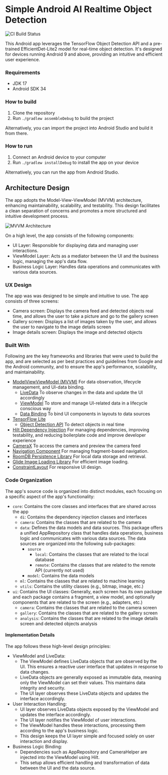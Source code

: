 # Simple Android AI Realtime Object Detection

![CI Build Status](https://github.com/oalee/ai-android-object-detector/actions/workflows/gradle-publish.yml/badge.svg)

This Android app leverages the TensorFlow Object Detection API and a pre-trained EfficientDet-Lite2 model for real-time object detection. It's designed for devices running Android 9 and above, providing an intuitive and efficient user experience.

### Requirements
- JDK 17
- Android SDK 34 

### How to build
1. Clone the repository
2. Run `./gradlew assembleDebug` to build the project

Alternatively, you can import the project into Android Studio and build it from there.

### How to run
1. Connect an Android device to your computer
2. Run `./gradlew installDebug` to install the app on your device

Alternatively, you can run the app from Android Studio.


## Architecture Design

The app adopts the Model-View-ViewModel (MVVM) architecture, enhancing maintainability, scalability, and testability. This design facilitates a clean separation of concerns and promotes a more structured and intuitive development process.

![MVVM Architecture](https://developer.android.com/topic/libraries/architecture/images/final-architecture.png)

On a high level, the app consists of the following components:

- UI Layer: Responsible for displaying data and managing user interactions.
- ViewModel Layer: Acts as a mediator between the UI and the business logic, managing the app's data flow.
- Business Logic Layer: Handles data operations and communicates with various data sources.

### UX Design

The app was was designed to be simple and intuitive to use. The app consists of three screens:

- Camera screen: Displays the camera feed and detected objects real time, and allows the user to take a picture and go to the gallery screen
- Gallery screen: Displays a list of images taken by the user, and allows the user to navigate to the image details screen
- Image details screen: Displays the image and detected objects

### Built With

Following are the key frameworks and libraries that were used to build the app, and are selected as per best practices and guidelines from Google and the Android community, and to ensure the app's performance, scalability, and maintainability.

- [ModelViewViewModel (MVVM)](https://developer.android.com/jetpack/guide) For data observation, lifecycle management, and UI-data binding.
  - [LiveData](https://developer.android.com/topic/libraries/architecture/livedata) To observe changes in the data and update the UI accordingly
  - [ViewModel](https://developer.android.com/topic/libraries/architecture/viewmodel) To store and manage UI-related data in a lifecycle conscious way
  - [Data Binding](https://developer.android.com/topic/libraries/data-binding) To bind UI components in layouts to data sources
- [TensorFlow Lite](https://www.tensorflow.org/lite)
  - [Object Detection API](https://www.tensorflow.org/lite/models/object_detection/overview) To detect objects in real time
- [Hilt Dependency Injection](https://developer.android.com/training/dependency-injection/hilt-android) For managing dependencies, improving testability, and reducing boilerplate code and improve developer experience
- [CameraX](https://developer.android.com/training/camerax) To access the camera and preview the camera feed
- [Navigation Component](https://developer.android.com/guide/navigation) For managing fragment-based navigation.
- [RoomDB Persistence Library](https://developer.android.com/training/data-storage/room) For local data storage and retrieval.
- [Glide Image Loading Library](https://github.com/bumptech/glide) For efficient image loading.
- [ConstraintLayout](https://developer.android.com/training/constraint-layout) For responsive UI design.


### Code Organization
The app's source code is organized into distinct modules, each focusing on a specific aspect of the app's functionality:

- `core`: Contains the core classes and interfaces that are shared across the app
  - `di`: Contains the dependency injection classes and interfaces
  - `camera`: Contains the classes that are related to the camera
  - `data`: Defines the data models and data sources. This package offers a unified AppRepository class that handles data operations, business logic and communicates with various data sources. The data sources are organized into the following sub-packages:
    - `source`
      - `local`: Contains the classes that are related to the local database
      - `remote`: Contains the classes that are related to the remote API (currently not used)
    - `model`: Contains the data models
  - `ml`: Contains the classes that are related to machine learning
  - `utils`: Contains the utility classes (e.g., bitmap, image, etc.)
- `ui`: Contains the UI classes: Generally, each screen has its own package and each package contains a fragment, a view model, and optionally components that are related to the screen (e.g., adapters, etc.)
  - `camera`: Contains the classes that are related to the camera screen
  - `gallery`: Contains the classes that are related to the gallery screen
  - `analysis`: Contains the classes that are related to the image details screen and detected objects analysis

#### Implementation Details
The app follows these high-level design principles:
- ViewModel and LiveData:
  - The ViewModel defines LiveData objects that are observed by the UI. This ensures a reactive user interface that updates in response to data changes.
  - LiveData objects are generally exposed as immutable data, meaning only the ViewModel can set their values. This maintains data integrity and security.
  - The UI layer observes these LiveData objects and updates the interface accordingly.
- User Interaction Handling:
  - UI layer observes LiveData objects exposed by the ViewModel and updates the interface accordingly. 
  - The UI layer notifies the ViewModel of user interactions.
  - The ViewModel handles these interactions, processing them according to the app's business logic.
  - This design keeps the UI layer simple and focused solely on user interaction and display.
- Business Logic Binding:
  - Dependencies such as AppRepository and CameraHelper are injected into the ViewModel using Hilt.
  - This setup allows efficient handling and transformation of data between the UI and the data source.

